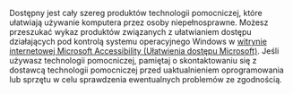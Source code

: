 Dostępny jest cały szereg produktów technologii pomocniczej, które ułatwiają używanie komputera przez osoby niepełnosprawne. Możesz przeszukać wykaz produktów związanych z ułatwianiem dostępu działających pod kontrolą systemu operacyjnego Windows w [witrynie internetowej Microsoft Accessibility (Ułatwienia dostępu Microsoft)](http://go.microsoft.com/fwlink/?LinkId=8431). Jeśli używasz technologii pomocniczej, pamiętaj o skontaktowaniu się z dostawcą technologii pomocniczej przed uaktualnieniem oprogramowania lub sprzętu w celu sprawdzenia ewentualnych problemów ze zgodnością.

<!--HONumber=Jun16_HO4-->


